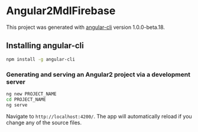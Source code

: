 # Angular2MdlFirebase

This project was generated with [angular-cli](https://github.com/angular/angular-cli) version 1.0.0-beta.18.

## Installing angular-cli

```bash
npm install -g angular-cli
```

### Generating and serving an Angular2 project via a development server

```bash
ng new PROJECT_NAME
cd PROJECT_NAME
ng serve
```
Navigate to `http://localhost:4200/`. The app will automatically reload if you change any of the source files.
